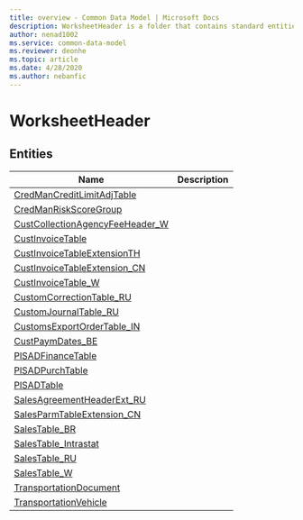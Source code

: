 ```yaml
---
title: overview - Common Data Model | Microsoft Docs
description: WorksheetHeader is a folder that contains standard entities related to the Common Data Model.
author: nenad1002
ms.service: common-data-model
ms.reviewer: deonhe
ms.topic: article
ms.date: 4/28/2020
ms.author: nebanfic
---
```


# WorksheetHeader


## Entities

|Name|Description|
|---|---|
|[CredManCreditLimitAdjTable](CredManCreditLimitAdjTable.md)||
|[CredManRiskScoreGroup](CredManRiskScoreGroup.md)||
|[CustCollectionAgencyFeeHeader_W](CustCollectionAgencyFeeHeader_W.md)||
|[CustInvoiceTable](CustInvoiceTable.md)||
|[CustInvoiceTableExtensionTH](CustInvoiceTableExtensionTH.md)||
|[CustInvoiceTableExtension_CN](CustInvoiceTableExtension_CN.md)||
|[CustInvoiceTable_W](CustInvoiceTable_W.md)||
|[CustomCorrectionTable_RU](CustomCorrectionTable_RU.md)||
|[CustomJournalTable_RU](CustomJournalTable_RU.md)||
|[CustomsExportOrderTable_IN](CustomsExportOrderTable_IN.md)||
|[CustPaymDates_BE](CustPaymDates_BE.md)||
|[PlSADFinanceTable](PlSADFinanceTable.md)||
|[PlSADPurchTable](PlSADPurchTable.md)||
|[PlSADTable](PlSADTable.md)||
|[SalesAgreementHeaderExt_RU](SalesAgreementHeaderExt_RU.md)||
|[SalesParmTableExtension_CN](SalesParmTableExtension_CN.md)||
|[SalesTable_BR](SalesTable_BR.md)||
|[SalesTable_Intrastat](SalesTable_Intrastat.md)||
|[SalesTable_RU](SalesTable_RU.md)||
|[SalesTable_W](SalesTable_W.md)||
|[TransportationDocument](TransportationDocument.md)||
|[TransportationVehicle](TransportationVehicle.md)||
